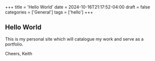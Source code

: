 +++
title = 'Hello World'
date = 2024-10-16T21:17:52-04:00
draft = false
categories = ['General']
tags = ['hello']
+++

## Hello World
This is my personal site which will catalogue my work and serve as a portfolio.

Cheers,
Keith
